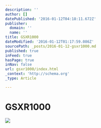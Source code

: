 ```yaml
---
description: ''
author: []
datePublished: '2016-01-12T04:18:11.672Z'
publisher:
  domain: ''
  name: ''
title: GSXR1000
dateModified: '2016-01-12T01:17:59.086Z'
sourcePath: _posts/2016-01-12-gsxr1000.md
published: true
inFeed: true
hasPage: true
inNav: false
url: gsxr1000/index.html
_context: 'http://schema.org'
_type: Article

---
```

# GSXR1000
![](https://the-grid-user-content.s3-us-west-2.amazonaws.com/5ef75d9d-dc50-447f-ae7e-32c456b3e00e.png)